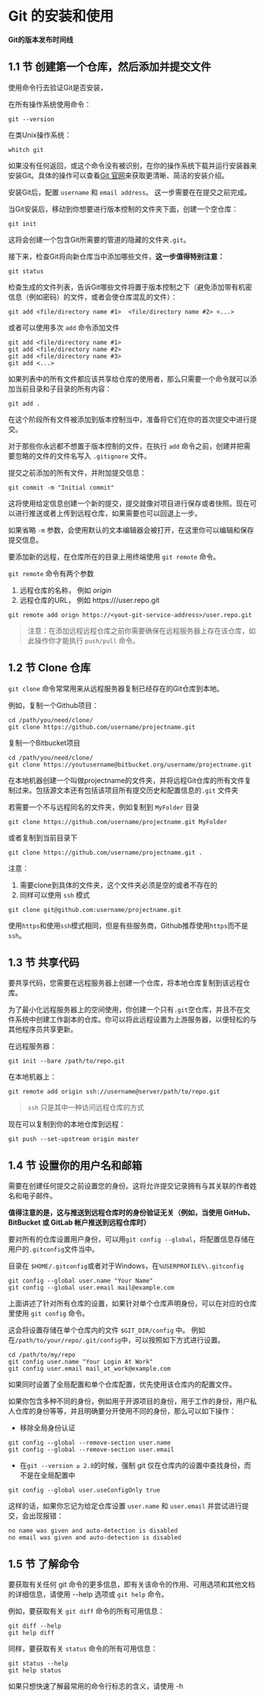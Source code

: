 # Git 的安装和使用

**Git的版本发布时间线**





## 1.1 节  创建第一个仓库，然后添加并提交文件

使用命令行去验证Git是否安装，

在所有操作系统使用命令：

```shell
git --version
```

在类Unix操作系统：

```shell
whitch git	
```

如果没有任何返回，或这个命令没有被识别，在你的操作系统下载并运行安装器来安装Git。具体的操作可以查看[Git 官网](https://git-scm.com/book/en/v2/Getting-Started-Installing-Git)来获取更清晰、简洁的安装介绍。

安装Git后，配置 `username` 和 `email address`。 这一步需要在在提交之前完成。

当Git安装后，移动到你想要进行版本控制的文件夹下面，创建一个空仓库：

```shell
git init
```

这将会创建一个包含Git所需要的管道的隐藏的文件夹`.git`。

接下来，检查Git将向新仓库当中添加哪些文件，**这一步值得特别注意：**

```shell
git status
```

检查生成的文件列表，告诉Git哪些文件将置于版本控制之下（避免添加带有机密信息（例如密码）的文件，或者会使仓库混乱的文件）：

```shell
git add <file/directory name #1>  <file/directory name #2> <...>
```

或者可以使用多次 `add` 命令添加文件

```shell
git add <file/directory name #1>
git add <file/directory name #2>
git add <file/directory name #3>
git add <...>
```

如果列表中的所有文件都应该共享给仓库的使用者，那么只需要一个命令就可以添加当前目录和子目录的所有内容：

```shell
git add .
```

在这个阶段所有文件被添加到版本控制当中，准备将它们在你的首次提交中进行提交。

对于那些你永远都不想置于版本控制的文件，在执行 `add` 命令之前，创建并把需要忽略的文件的文件名写入 `.gitignore` 文件。

提交之前添加的所有文件，并附加提交信息：

```shell
git commit -m "Initial commit"
```

这将使用给定信息创建一个新的提交，提交就像对项目进行保存或者快照。现在可以进行推送或者上传到远程仓库，如果需要也可以回退上一步。

如果省略 `-m` 参数，会使用默认的文本编辑器会被打开，在这里你可以编辑和保存提交信息。

要添加新的远程，在仓库所在的目录上用终端使用 `git remote` 命令。

`git remote` 命令有两个参数

1. 远程仓库的名称， 例如 *origin*
2. 远程仓库的URL， 例如 https://<yout-git-service-address>/user.repo.git

```shell
git remote add orign https://<yout-git-service-address>/user.repo.git
```

> 注意：在添加远程远程仓库之前你需要确保在远程服务器上存在该仓库，如此操作你才能执行 `push/pull` 命令。



## 1.2 节 Clone 仓库

`git clone` 命令常常用来从远程服务器复制已经存在的Git仓库到本地。

例如，复制一个Github项目：

```shell
cd /path/you/need/clone/
git clone https://github.com/username/projectname.git
```

复制一个Bitbucket项目

```
cd /path/you/need/clone/
git clone https://youtusername@bitbucket.org/username/projectname.git
```

在本地机器创建一个叫做projectname的文件夹，并将远程Git仓库的所有文件复制过来。包括源文本还有包括该项目所有提交历史和配置信息的`.git` 文件夹

若需要一个不与远程同名的文件夹，例如复制到 `MyFolder` 目录

```shell
git clone https://github.com/username/projectname.git MyFolder
```

或者复制到当前目录下

```shell
git clone https://github.com/username/projectname.git .
```

注意：

1. 需要clone到具体的文件夹，这个文件夹必须是空的或者不存在的
2. 同样可以使用 `ssh` 模式

```
git clone git@github.com:username/projectname.git
```

使用`https`和使用`ssh`模式相同，但是有些服务商，Github推荐使用`https`而不是`ssh`。



## 1.3 节 共享代码

要共享代码，您需要在远程服务器上创建一个仓库，将本地仓库复制到该远程仓库。

为了最小化远程服务器上的空间使用，你创建一个只有`.git`空仓库，并且不在文件系统中创建工作副本的仓库。你可以将此远程设置为上游服务器，以便轻松的与其他程序员共享更新。

在远程服务器：

```
git init --bare /path/to/repo.git
```

在本地机器上：

```shell
git remote add origin ssh://username@server/path/to/repo.git
```

> `ssh` 只是其中一种访问远程仓库的方式

现在可以复制到你的本地仓库到远程：

```
git push --set-upstream origin master
```



## 1.4 节 设置你的用户名和邮箱

需要在创建任何提交之前设置您的身份。这将允许提交记录拥有与其关联的作者姓名和电子邮件。

**值得注意的是，这与推送到远程仓库时的身份验证无关（例如，当使用 GitHub、BitBucket 或 GitLab 帐户推送到远程仓库时）**

要对所有的仓库设置用户身份，可以用`git config --global`，将配置信息存储在用户的`.gitconfig`文件当中。

目录在 `$HOME/.gitconfig`或者对于Windows，在`%USERPROFILE%\.gitconfig`

```
git config --global user.name "Your Name"
git config --global user.email mail@example.com
```

上面讲述了针对所有仓库的设置，如果针对单个仓库声明身份，可以在对应的仓库里使用 `git config` 命令。

这会将设置存储在单个仓库内的文件 `$GIT_DIR/config` 中。 例如
在`/path/to/your/repo/.git/config`中，可以按照如下方式进行设置。

```
cd /path/to/my/repo
git config user.name "Your Login At Work"
git config user.email mail_at_work@example.com
```

如果同时设置了全局配置和单个仓库配置，优先使用该仓库内的配置文件。

如果你包含多种不同的身份，例如用于开源项目的身份，用于工作的身份，用户私人仓库的身份等等，并且明确要分开使用不同的身份，那么可以如下操作：

- 移除全局身份认证

```
git config --global --remove-section user.name
git config --global --remove-section user.email
```

- 在`git --version ≥ 2.8`的时候，强制 git 仅在仓库内的设置中查找身份，而不是在全局配置中

```
git config --global user.useConfigOnly true
```

这样的话，如果你忘记为给定仓库设置 `user.name` 和 `user.email` 并尝试进行提交，会出现报错：

```
no name was given and auto-detection is disabled
no email was given and auto-detection is disabled
```



## 1.5 节 了解命令

要获取有关任何 git 命令的更多信息，即有关该命令的作用、可用选项和其他文档的详细信息，请使用 --help 选项或 `git help` 命令。

例如，要获取有关 `git diff` 命令的所有可用信息：

```
git diff --help
git help diff
```

同样，要获取有关 `status` 命令的所有可用信息：

```
git status --help
git help status
```

如果只想快速了解最常用的命令行标志的含义，请使用 -h